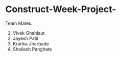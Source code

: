 # Construct-Week-Project-

Team Mates.

1. Vivek Ghahlaut
2. Jayesh Patil
3. Kratika Jharbade
4. Shailesh Panghate  


